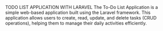 TODO LIST APPLICATION WITH LARAVEL
The To-Do List Application is a simple web-based application built using the Laravel framework. This application allows users to create, read, update, and delete tasks (CRUD operations), helping them to manage their daily activities efficiently.
